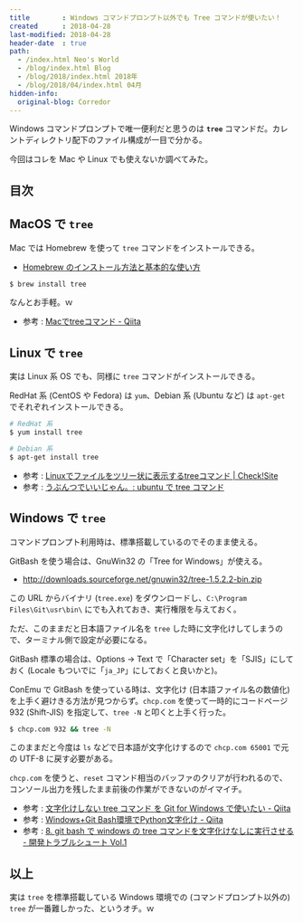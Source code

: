 ```yaml
---
title        : Windows コマンドプロンプト以外でも Tree コマンドが使いたい！
created      : 2018-04-28
last-modified: 2018-04-28
header-date  : true
path:
  - /index.html Neo's World
  - /blog/index.html Blog
  - /blog/2018/index.html 2018年
  - /blog/2018/04/index.html 04月
hidden-info:
  original-blog: Corredor
---
```


Windows コマンドプロンプトで唯一便利だと思うのは **`tree`** コマンドだ。カレントディレクトリ配下のファイル構成が一目で分かる。

今回はコレを Mac や Linux でも使えないか調べてみた。

## 目次

## MacOS で `tree`

Mac では Homebrew を使って `tree` コマンドをインストールできる。

- [Homebrew のインストール方法と基本的な使い方](/blog/2018/04/15-01.html)

```bash
$ brew install tree
```

なんとお手軽。ｗ

- 参考 : [Macでtreeコマンド - Qiita](https://qiita.com/kanuma1984/items/c158162adfeb6b217973)

## Linux で `tree`

実は Linux 系 OS でも、同様に `tree` コマンドがインストールできる。

RedHat 系 (CentOS や Fedora) は `yum`、Debian 系 (Ubuntu など) は `apt-get` でそれぞれインストールできる。

```bash
# RedHat 系
$ yum install tree

# Debian 系
$ apt-get install tree
```

- 参考 : [Linuxでファイルをツリー状に表示するtreeコマンド | Check!Site](http://www.checksite.jp/linux-tree-command/)
- 参考 : [うぶんつでいいじゃん。: ubuntu で tree コマンド](http://bukbuntu.blogspot.jp/2010/06/ubuntu-tree.html)

## Windows で `tree`

コマンドプロンプト利用時は、標準搭載しているのでそのまま使える。

GitBash を使う場合は、GnuWin32 の「Tree for Windows」が使える。

- <http://downloads.sourceforge.net/gnuwin32/tree-1.5.2.2-bin.zip>

この URL からバイナリ (`tree.exe`) をダウンロードし、`C:\Program Files\Git\usr\bin\` にでも入れておき、実行権限を与えておく。

ただ、このままだと日本語ファイル名を `tree` した時に文字化けしてしまうので、ターミナル側で設定が必要になる。

GitBash 標準の場合は、Options → Text で「Character set」を「SJIS」にしておく (Locale もついでに「`ja_JP`」にしておくと良いかと)。

ConEmu で GitBash を使っている時は、文字化け (日本語ファイル名の数値化) を上手く避けきる方法が見つからず。`chcp.com` を使って一時的にコードページ 932 (Shift-JIS) を指定して、`tree -N` と叩くと上手く行った。

```bash
$ chcp.com 932 && tree -N
```

このままだと今度は `ls` などで日本語が文字化けするので `chcp.com 65001` で元の UTF-8 に戻す必要がある。

`chcp.com` を使うと、`reset` コマンド相当のバッファのクリアが行われるので、コンソール出力を残したまま前後の作業ができないのがイマイチ。

- 参考 : [文字化けしない tree コマンド を Git for Windows で使いたい - Qiita](https://qiita.com/cointoss1973/items/1ac6043e622852499f96)
- 参考 : [Windows+Git Bash環境でPython文字化け - Qiita](https://qiita.com/ymdymd/items/e567630183b7dedaf7da)
- 参考 : [8. git bash で windows の tree コマンドを文字化けなしに実行させる - 開発トラブルシュート Vol.1](http://manualkun.com/troubleshoot/8/)

## 以上

実は `tree` を標準搭載している Windows 環境での (コマンドプロンプト以外の) `tree` が一番難しかった、というオチ。ｗ

